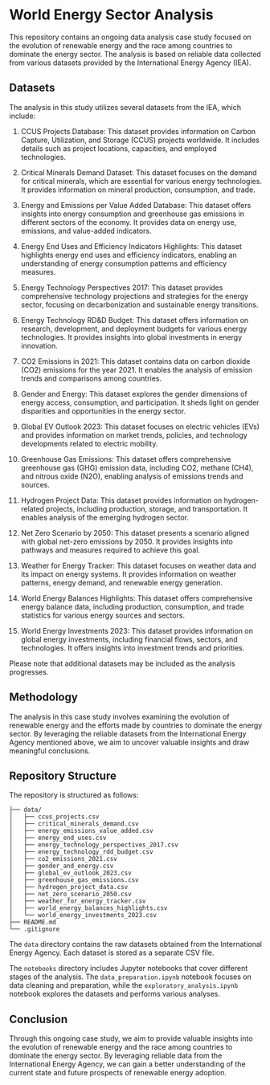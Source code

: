 # World Energy Sector Analysis

This repository contains an ongoing data analysis case study focused on the evolution of renewable energy and the race among countries to dominate the energy sector. The analysis is based on reliable data collected from various datasets provided by the International Energy Agency (IEA).

## Datasets

The analysis in this study utilizes several datasets from the IEA, which include:

1. CCUS Projects Database: This dataset provides information on Carbon Capture, Utilization, and Storage (CCUS) projects worldwide. It includes details such as project locations, capacities, and employed technologies.

2. Critical Minerals Demand Dataset: This dataset focuses on the demand for critical minerals, which are essential for various energy technologies. It provides information on mineral production, consumption, and trade.

3. Energy and Emissions per Value Added Database: This dataset offers insights into energy consumption and greenhouse gas emissions in different sectors of the economy. It provides data on energy use, emissions, and value-added indicators.

4. Energy End Uses and Efficiency Indicators Highlights: This dataset highlights energy end uses and efficiency indicators, enabling an understanding of energy consumption patterns and efficiency measures.

5. Energy Technology Perspectives 2017: This dataset provides comprehensive technology projections and strategies for the energy sector, focusing on decarbonization and sustainable energy transitions.

6. Energy Technology RD&D Budget: This dataset offers information on research, development, and deployment budgets for various energy technologies. It provides insights into global investments in energy innovation.

7. CO2 Emissions in 2021: This dataset contains data on carbon dioxide (CO2) emissions for the year 2021. It enables the analysis of emission trends and comparisons among countries.

8. Gender and Energy: This dataset explores the gender dimensions of energy access, consumption, and participation. It sheds light on gender disparities and opportunities in the energy sector.

9. Global EV Outlook 2023: This dataset focuses on electric vehicles (EVs) and provides information on market trends, policies, and technology developments related to electric mobility.

10. Greenhouse Gas Emissions: This dataset offers comprehensive greenhouse gas (GHG) emission data, including CO2, methane (CH4), and nitrous oxide (N2O), enabling analysis of emissions trends and sources.

11. Hydrogen Project Data: This dataset provides information on hydrogen-related projects, including production, storage, and transportation. It enables analysis of the emerging hydrogen sector.

12. Net Zero Scenario by 2050: This dataset presents a scenario aligned with global net-zero emissions by 2050. It provides insights into pathways and measures required to achieve this goal.

13. Weather for Energy Tracker: This dataset focuses on weather data and its impact on energy systems. It provides information on weather patterns, energy demand, and renewable energy generation.

14. World Energy Balances Highlights: This dataset offers comprehensive energy balance data, including production, consumption, and trade statistics for various energy sources and sectors.

15. World Energy Investments 2023: This dataset provides information on global energy investments, including financial flows, sectors, and technologies. It offers insights into investment trends and priorities.

Please note that additional datasets may be included as the analysis progresses.

## Methodology

The analysis in this case study involves examining the evolution of renewable energy and the efforts made by countries to dominate the energy sector. By leveraging the reliable datasets from the International Energy Agency mentioned above, we aim to uncover valuable insights and draw meaningful conclusions.

## Repository Structure

The repository is structured as follows:

```
├── data/
│   ├── ccus_projects.csv
│   ├── critical_minerals_demand.csv
│   ├── energy_emissions_value_added.csv
│   ├── energy_end_uses.csv
│   ├── energy_technology_perspectives_2017.csv
│   ├── energy_technology_rdd_budget.csv
│   ├── co2_emissions_2021.csv
│   ├── gender_and_energy.csv
│   ├── global_ev_outlook_2023.csv
│   ├── greenhouse_gas_emissions.csv
│   ├── hydrogen_project_data.csv
│   ├── net_zero_scenario_2050.csv
│   ├── weather_for_energy_tracker.csv
│   ├── world_energy_balances_highlights.csv
│   └── world_energy_investments_2023.csv
├── README.md
└── .gitignore
```

The `data` directory contains the raw datasets obtained from the International Energy Agency. Each dataset is stored as a separate CSV file.

The `notebooks` directory includes Jupyter notebooks that cover different stages of the analysis. The `data_preparation.ipynb` notebook focuses on data cleaning and preparation, while the `exploratory_analysis.ipynb` notebook explores the datasets and performs various analyses.

## Conclusion

Through this ongoing case study, we aim to provide valuable insights into the evolution of renewable energy and the race among countries to dominate the energy sector. By leveraging reliable data from the International Energy Agency, we can gain a better understanding of the current state and future prospects of renewable energy adoption.
